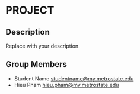 # PROJECT

## Description

Replace with your description.

## Group Members

- Student Name <studentname@my.metrostate.edu>
- Hieu Pham <hieu.pham@my.metrostate.edu>
